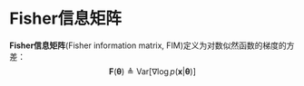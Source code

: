 # Fisher信息矩阵

**Fisher信息矩阵**(Fisher information matrix, FIM)定义为对数似然函数的梯度的方差：
$$\mathbf{F}(\boldsymbol{\theta}) \triangleq \mathrm{Var}[\nabla\log p(\boldsymbol{x}|\boldsymbol{\theta})]$$
